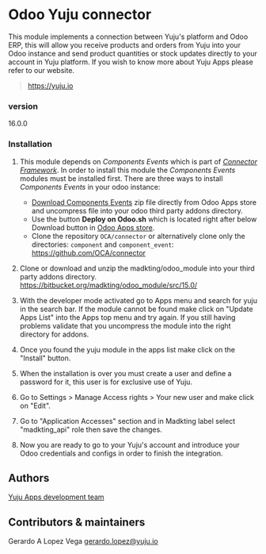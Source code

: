 # Odoo Yuju connector

This module implements a connection between Yuju's platform and Odoo ERP, this will allow you 
receive products and orders from Yuju into your Odoo instance and send product quantities 
or stock updates directly to your account in Yuju platform. If you wish to know more about Yuju Apps
please refer to our website.
>https://yuju.io

### version
16.0.0

### Installation
1. This module depends on _Components Events_ which is part of [_Connector Framework_](http://odoo-connector.com/). In order to install this
module the _Components Events_ modules must be installed first. There are three ways to install _Components Events_
in your odoo instance:

    * [Download Components Events](https://www.odoo.com/apps/modules/14.0/component_event/) zip file directly from  Odoo Apps store
    and uncompress file into your odoo third party addons directory.
    * Use the button **Deploy on Odoo.sh** which is located right after below Download button in [Odoo Apps store](https://www.odoo.com/apps/modules/143.0/component_event/). 
    * Clone the repository `OCA/connector` or alternatively clone only the directories: `component` and `component_event`:
    https://github.com/OCA/connector
    
    
2. Clone or download and unzip the madkting/odoo_module into your third party addons directory. https://bitbucket.org/madkting/odoo_module/src/15.0/

3. With the developer mode activated go to Apps menu and search for yuju in the search bar. If the module cannot be
found make click on "Update Apps List" into the Apps top menu and try again. If you still having problems validate that you
uncompress the module into the right directory for addons.

4. Once you found the yuju module in the apps list make click on the "Install" button.

5. When the installation is over you must create a user and define a password for it, this user is for exclusive use of Yuju.

6. Go to Settings > Manage Access rights > Your new user and make click on "Edit".

7. Go to "Application Accesses" section and in Madkting label select "madkting_api" role then save the changes.

8. Now you are ready to go to your Yuju's account and introduce your Odoo credentials and configs in order to finish the integration.


 Authors
--
[Yuju Apps development team](https://yuju.io/)

Contributors & maintainers
--
Gerardo A Lopez Vega <gerardo.lopez@yuju.io>
